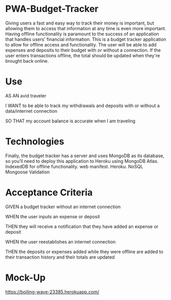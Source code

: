 # PWA-Budget-Tracker
Giving users a fast and easy way to track their money is important, but allowing them to access that information at any time is even more important. Having offline functionality is paramount to the success of an application that handles users’ financial information. This is a budget tracker application to allow for offline access and functionality. The user will be able to add expenses and deposits to their budget with or without a connection. If the user enters transactions offline, the total should be updated when they're brought back online.

# Use
AS AN avid traveler

I WANT to be able to track my withdrawals and deposits with or without a data/internet connection

SO THAT my account balance is accurate when I am traveling

# Technologies
Finally, the budget tracker has a server and uses MongoDB as its database, so you’ll need to deploy this application to Heroku using MongoDB Atlas. IndexedDB for offline functionality. web manifest. Heroku. NoSQL Mongoose Validation

# Acceptance Criteria
GIVEN a budget tracker without an internet connection

WHEN the user inputs an expense or deposit

THEN they will receive a notification that they have added an expense or deposit

WHEN the user reestablishes an internet connection

THEN the deposits or expenses added while they were offline are added to their transaction history and their totals are updated

# Mock-Up
https://boiling-wave-23385.herokuapp.com/
